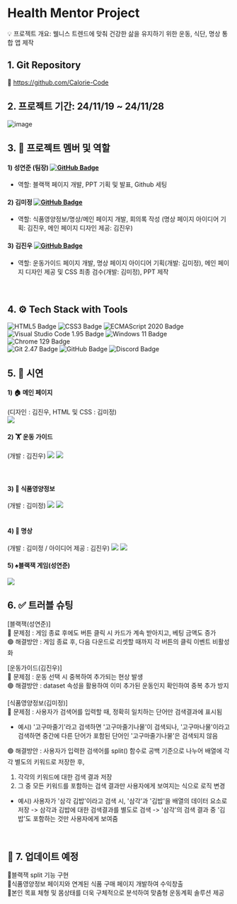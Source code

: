 
# Health Mentor Project

💡 프로젝트 개요: 웰니스 트렌드에 맞춰 건강한 삶을 유지하기 위한 운동, 식단, 명상 통합 앱 제작

## 1. Git Repository
📁 https://github.com/Calorie-Code

## 2. 프로젝트 기간: 24/11/19 ~ 24/11/28
![image](https://github.com/user-attachments/assets/cad7b0ac-9acf-4702-8fc0-ebdcd5847f9a)


## 3. 👥 프로젝트 멤버 및 역할
#### 1) 성연준 (팀장) [![GitHub Badge](https://img.shields.io/badge/tony24123-007ACC?logo=github&logoColor=white&labelColor=007ACC)](https://github.com/tony24123)
- 역할: 블랙잭 페이지 개발, PPT 기획 및 발표, Github 세팅  

#### 2) 김미정 [![GitHub Badge](https://img.shields.io/badge/mjkim41-FF69B4?logo=github&logoColor=white&labelColor=FF69B4)](https://github.com/mjkim41)
- 역할: 식품영양정보/명상/메인 페이지 개발, 회의록 작성 
  (명상 페이지 아이디어 기획: 김진우, 메인 페이지 디자인 제공: 김진우)  

#### 3) 김진우 [![GitHub Badge](https://img.shields.io/badge/burgerkingzzang-007ACC?logo=github&logoColor=white&labelColor=007ACC)](https://github.com/burgerkingzzang)
- 역할: 운동가이드 페이지 개발, 명상 페이지 아이디어 기획(개발: 김미정), 메인 페이지 디자인 제공 및 CSS 최종 검수(개발: 김미정), PPT 제작  
<br><br>


## 4. ⚙️ Tech Stack with Tools
![HTML5 Badge](https://img.shields.io/badge/HTML5-E34F26?logo=html5&logoColor=white) ![CSS3 Badge](https://img.shields.io/badge/CSS3-1572B6?logo=css3&logoColor=white) ![ECMAScript 2020 Badge](https://img.shields.io/badge/ECMAScript%202020-000000?logo=javascript&logoColor=white&labelColor=000000)
<br>
![Visual Studio Code 1.95 Badge](https://img.shields.io/badge/Visual%20Studio%20Code_1.95.0-007ACC?logo=visual-studio-code&logoColor=white) ![Windows 11 Badge](https://img.shields.io/badge/Windows%2011-0078D6?logo=windows&logoColor=white) ![Chrome 129 Badge](https://img.shields.io/badge/Chrome%20129-4285F4?logo=googlechrome&logoColor=white)
<br>
![Git 2.47 Badge](https://img.shields.io/badge/Git%202.47-F05032?logo=git&logoColor=white) ![GitHub Badge](https://img.shields.io/badge/GitHub-181717?logo=github&logoColor=white) ![Discord Badge](https://img.shields.io/badge/Discord-5865F2?logo=discord&logoColor=white)



## 5. 📸 시연
####  1) 🏠 메인 페이지
(디자인 : 김진우, HTML 및 CSS : 김미정)<br>
![](https://velog.velcdn.com/images/kimmy25312/post/e63d1c3d-c2bc-414b-afa0-1e9d38269dc1/image.gif)
<br>
#### 2) 🏋️‍ 운동 가이드
(개발 : 김진우)
![](https://velog.velcdn.com/images/kimmy25312/post/5996b445-47ba-4f68-8c31-383c45501513/image.png)
![](https://velog.velcdn.com/images/kimmy25312/post/2d51e51e-5865-4669-853f-4aaf462aabbb/image.gif)
<br>
<br>
<br>

#### 3) 🥗 식품영양정보
(개발 : 김미정)
![](https://velog.velcdn.com/images/kimmy25312/post/e29736df-8f92-4887-a7e6-623a3225de47/image.png)
![](https://velog.velcdn.com/images/kimmy25312/post/2e8d8cd0-adf6-4b08-b882-dfab54931e3d/image.gif)
<br><br>
#### 4) 🧘 명상
(개발 : 김미정 / 아이디어 제공 : 김진우)
![](https://velog.velcdn.com/images/kimmy25312/post/5730c59c-6362-4bdf-8299-6fc0bd8e9ca6/image.png)
![](https://velog.velcdn.com/images/kimmy25312/post/99e39f68-d888-4c43-8b89-83526830c12e/image.gif)
<br>
#### 5) ♠️블랙잭 게임(성연준)
![](https://velog.velcdn.com/images/kimmy25312/post/32c5ed55-f592-42cc-a809-0a165cd47c41/image.gif)
<br>

## 6. ✅ 트러블 슈팅
[블랙잭(성연준)]<br>
🔴 문제점 : 게임 종료 후에도 버튼 클릭 시 카드가 계속 받아지고, 베팅 금액도 증가<br>
🟢 해결방안 : 게임 종료 후, 다음 다운드로 리셋할 때까지 각 버튼의 클릭 이벤트 비활성화

[운동가이드(김진우)]<br>
🔴 문제점 : 운동 선택 시 중복하여 추가되는 현상 발생<br>
🟢 해결방안 : dataset 속성을 활용하여 이미 추가된 운동인지 확인하여 중복 추가 방지

[식품영양정보(김미정)]<br>
🔴 문제점 : 사용자가 검색어를 입력할 때, 정확히 일치하는 단어만 검색결과에 표시됨<br>
 - 예시) '고구마줄기'라고 검색하면 '고구마줄기나물'이 검색되나, '고구마나물'이라고 검색하면 중간에 다른 단어가 포함된 단어인 '고구마줄기나물'은 검색되지 않음
 
🟢 해결방안 : 사용자가 입력한 검색어를 split() 함수로 공백 기준으로 나누어 배열에 각각 별도의 키워드로 저장한 후,
   1) 각각의 키워드에 대한 검색 결과 저장
   2) 그 중 모든 키워드를 포함하는 검색 결과만 사용자에게 보여지는 식으로 로직 변경
- 예시) 사용자가 '삼각 김밥'이라고 검색 시, '삼각'과 '김밥'을 배열의 데이터 요소로 저장 -> 삼각과 김밥에 대한 검색결과를 별도로 검색 -> '삼각'의 검색 결과 중 '김밥'도 포함하는 것만 사용자에게 보여줌
<br>

## 🔄 7. 업데이트 예정
🔹블랙잭 split 기능 구현<br>
🔹식품영양정보 페이지와 연계된 식품 구매 페이지 개발하여 수익창출<br>
🔹본인 목표 체형 및 몸상태를 더욱 구체적으로 분석하여 맞춤형 운동계획 솔루션 제공
